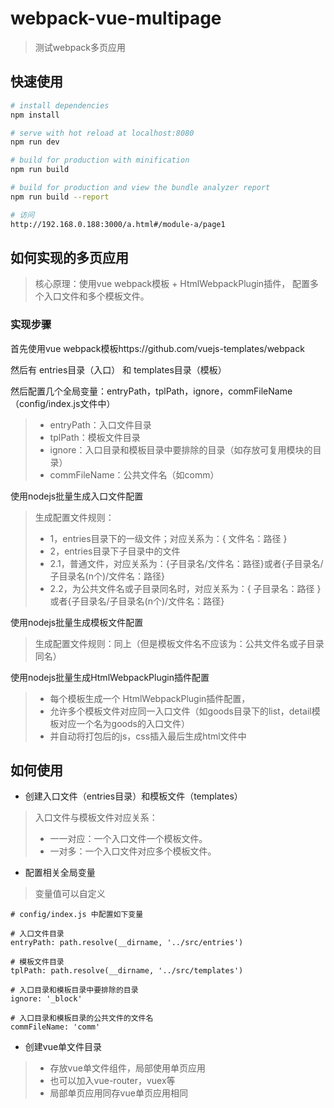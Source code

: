 # webpack-vue-multipage

> 测试webpack多页应用

## 快速使用

``` bash
# install dependencies
npm install

# serve with hot reload at localhost:8080
npm run dev

# build for production with minification
npm run build

# build for production and view the bundle analyzer report
npm run build --report

# 访问
http://192.168.0.188:3000/a.html#/module-a/page1
```

## 如何实现的多页应用
> 核心原理：使用vue webpack模板 + HtmlWebpackPlugin插件，
配置多个入口文件和多个模板文件。

### 实现步骤

首先使用vue webpack模板https://github.com/vuejs-templates/webpack

然后有 entries目录（入口） 和 templates目录（模板）

然后配置几个全局变量：entryPath，tplPath，ignore，commFileName（config/index.js文件中）
> * entryPath：入口文件目录
> * tplPath：模板文件目录
> * ignore：入口目录和模板目录中要排除的目录（如存放可复用模块的目录）
> * commFileName：公共文件名（如comm）

使用nodejs批量生成入口文件配置 
> 生成配置文件规则：
> * 1，entries目录下的一级文件；对应关系为：{ 文件名：路径 }
> * 2，entries目录下子目录中的文件
> *  2.1，普通文件，对应关系为：{子目录名/文件名：路径}或者{子目录名/子目录名(n个)/文件名：路径}
> *  2.2，为公共文件名或子目录同名时，对应关系为：{ 子目录名：路径 }或者{子目录名/子目录名(n个)/文件名：路径}

使用nodejs批量生成模板文件配置 
> 生成配置文件规则：同上（但是模板文件名不应该为：公共文件名或子目录同名）

使用nodejs批量生成HtmlWebpackPlugin插件配置
> * 每个模板生成一个 HtmlWebpackPlugin插件配置，
> * 允许多个模板文件对应同一入口文件（如goods目录下的list，detail模板对应一个名为goods的入口文件）
> * 并自动将打包后的js，css插入最后生成html文件中


## 如何使用

* 创建入口文件（entries目录）和模板文件（templates）
> 入口文件与模板文件对应关系： 
> * 一一对应：一个入口文件一个模板文件。
> * 一对多：一个入口文件对应多个模板文件。

* 配置相关全局变量
> 变量值可以自定义
```
# config/index.js 中配置如下变量

# 入口文件目录
entryPath: path.resolve(__dirname, '../src/entries')

# 模板文件目录
tplPath: path.resolve(__dirname, '../src/templates')

# 入口目录和模板目录中要排除的目录
ignore: '_block'

# 入口目录和模板目录的公共文件的文件名
commFileName: 'comm'
```

* 创建vue单文件目录
> * 存放vue单文件组件，局部使用单页应用
> * 也可以加入vue-router，vuex等
> * 局部单页应用同存vue单页应用相同